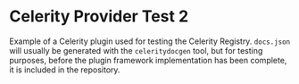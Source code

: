 # Celerity Provider Test 2

Example of a Celerity plugin used for testing the Celerity Registry.
`docs.json` will usually be generated with the `celeritydocgen` tool,
but for testing purposes, before the plugin framework implementation has been complete, it is included in the repository.
